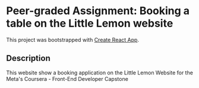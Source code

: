 # Peer-graded Assignment: Booking a table on the Little Lemon website

This project was bootstrapped with [Create React App](https://github.com/facebook/create-react-app).

## Description

This website show a booking application on the Little Lemon Website for the Meta's Coursera - Front-End Developer Capstone
